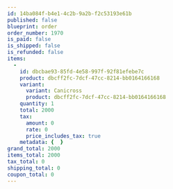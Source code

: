 ```yaml
---
id: 14ba084f-b4e1-4c2b-9a2b-f2c53193e61b
published: false
blueprint: order
order_number: 1970
is_paid: false
is_shipped: false
is_refunded: false
items:
  -
    id: dbcbae93-85fd-4e58-997f-92f81efebe7c
    product: dbcff2fc-7dcf-47cc-8214-bb0164166168
    variant:
      variant: Canicross
      product: dbcff2fc-7dcf-47cc-8214-bb0164166168
    quantity: 1
    total: 2000
    tax:
      amount: 0
      rate: 0
      price_includes_tax: true
    metadata: {  }
grand_total: 2000
items_total: 2000
tax_total: 0
shipping_total: 0
coupon_total: 0
---
```

